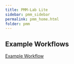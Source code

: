 ```yaml
---
title: PMM-Lab Lite
sidebar: pmm_sidebar
permalink: pmm_home.html
folder: pmm
---
```


## Example Workflows

[Example Workflow](https://github.com/SiLeBAT/BfROpenLabResources/blob/master/GitHubPages/workflows/PmmLabLite%20-%20Example.knwf?raw=true)
